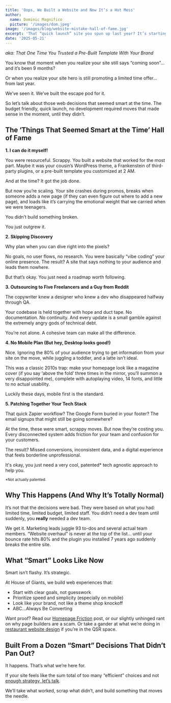 ```yaml
---
title: 'Oops, We Built a Website and Now It’s a Hot Mess'
author:
  name: Dominic Magnifico
  picture: '/images/dom.jpeg'
image: '/images/blog/website-mistake-hall-of-fame.jpg'
excerpt: 'That “quick launch” site you spun up last year? It’s starting to crack. In this post, we walk through the most common mistakes businesses make when building websites fast—and how House of Giants helps clean them up (without judgment).'
date: '2025-05-21'
---
```


_aka: That One Time You Trusted a Pre-Built Template With Your Brand_

You know that moment when you realize your site still says “coming soon”… and it’s been 9 months?

Or when you realize your site hero is still promoting a limited time offer… from last year.

We’ve seen it. We’ve built the escape pod for it.

So let’s talk about those web decisions that seemed smart at the time. The budget friendly, quick launch, no development required moves that made sense in the moment, until they didn’t.

## The ‘Things That Seemed Smart at the Time’ Hall of Fame

**1. I can do it myself!**

You were resourceful. Scrappy. You built a website that worked for the most part. Maybe it was your cousin’s WordPress theme, a Frankenstein of third-party plugins, or a pre-built template you customized at 2 AM.

And at the time? It got the job done.

But now you’re scaling. Your site crashes during promos, breaks when someone adds a new page (if they can even figure out where to add a new page), and loads like it’s carrying the emotional weight that we carried when we were teenagers.

You didn’t build something broken.

You just outgrew it.

**2. Skipping Discovery**

Why plan when you can dive right into the pixels?

No goals, no user flows, no research. You were basically “vibe coding” your online presence. The result? A site that says nothing to your audience and leads them nowhere.

But that’s okay. You just need a roadmap worth following.

**3. Outsourcing to Five Freelancers and a Guy from Reddit**

The copywriter knew a designer who knew a dev who disappeared halfway through QA.

Your codebase is held together with hope and duct tape. No documentation. No continuity. And every update is a small gamble against the extremely angry gods of technical debt.

You’re not alone. A cohesive team can make all the difference.

**4. No Mobile Plan (But hey, Desktop looks good!)**

Nice. Ignoring the 80% of your audience trying to get information from your site on the move, while juggling a toddler, and a latte isn’t ideal.

This was a classic 2010s trap: make your homepage look like a magazine cover (if you say ‘above the fold’ three times in the mirror, you’ll summon a very disappointed me), complete with autoplaying video, 14 fonts, and little to no actual usability.

Luckily these days, mobile first is the standard.

**5. Patching Together Your Tech Stack**

That quick Zapier workflow? The Google Form buried in your footer? The email signups that might still be going somewhere?

At the time, these were smart, scrappy moves. But now they’re costing you. Every disconnected system adds friction for your team and confusion for your customers.

The result? Missed conversions, inconsistent data, and a digital experience that feels borderline unprofessional.

It's okay, you just need a very cool, patented\* tech agnostic approach to help you.

<sub>\*Not actually patented.</sub>

## Why This Happens (And Why It’s Totally Normal)

It’s not that the decisions were bad. They were based on what you had: limited time, limited budget, limited staff. You didn’t need a dev team until suddenly, you **really** needed a dev team.

We get it. Marketing leads juggle 93 to-dos and several actual team members. “Website overhaul” is never at the top of the list… until your bounce rate hits 80% and the plugin you installed 7 years ago suddenly breaks the entire site.

## What “Smart” Looks Like Now

Smart isn’t flashy. It’s strategic.

At House of Giants, we build web experiences that:

- Start with clear goals, not guesswork
- Prioritize speed and simplicity (especially on mobile)
- Look like your brand, not like a theme shop knockoff
- ABC…Always Be Converting

Want proof? Read our [Homepage Friction](https://houseofgiants.com/blog/friction-equals-lost-revenue-homepage-mistakes) post, or our slightly unhinged rant on why page builders are a scam. Or take a gander at what we’re doing in [restaurant website design](https://houseofgiants.com/restaurant-websites) if you’re in the QSR space.

## Built From a Dozen “Smart” Decisions That Didn’t Pan Out?

It happens. That’s what we’re here for.

If your site feels like the sum total of too many “efficient” choices and not [enough strategy, let’s talk](https://houseofgiants.com/contact).

We’ll take what worked, scrap what didn’t, and build something that moves the needle.
